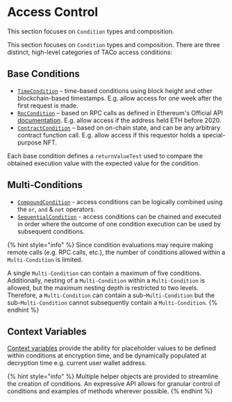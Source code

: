 # Access Control

This section focuses on `Condition` types and composition.&#x20;

This section focuses on `Condition` types and composition. There are three distinct, high-level categories of TACo access conditions:&#x20;

## Base Conditions

* [`TimeCondition`](timecondition.md) – time-based conditions using block height and other blockchain-based timestamps. E.g. allow access for one week after the first request is made.&#x20;
* [`RpcCondition`](../../conditions/rpccondition.md) –  based on RPC calls as defined in Ethereum's Official API [documentation](https://ethereum.org/en/developers/docs/apis/json-rpc/#json-rpc-methods). E.g. allow access if the address held ETH before 2020.&#x20;
* [`ContractCondition`](../../conditions/contractcondition/) – based on on-chain state, and can be any arbitrary contract function call. E.g. allow access if this requestor holds a special-purpose NFT.&#x20;

Each base condition defines a `returnValueTest` used to compare the obtained execution value with the expected value for the condition.

## Multi-Conditions

* [`CompoundCondition`](condition-set.md) - access conditions can be logically combined using the `or`, `and` & `not` operators.
* [`SequentialCondition`](../../conditions/sequentialcondition.md) - access conditions can be chained and executed in order where the outcome of one condition execution can be used by subsequent conditions.

{% hint style="info" %}
Since condition evaluations may require making remote calls (e.g. RPC calls, etc.), the number of conditions allowed within a `Multi-Condition` is limited.&#x20;

A single `Multi-Condition` can contain a maximum of five conditions. Additionally, nesting of  a `Multi-Condition` within a `Multi-Condition` is allowed, but the maximum nesting depth is restricted to two levels. Therefore, a `Multi-Condition` can contain a sub-`Multi-Condition` but the sub-`Multi-Condition` cannot subsequently contain a `Multi-Condition`.
{% endhint %}

## Context Variables

[Context variables](conditioncontext-and-context-variables.md) provide the ability for placeholder values to be defined within conditions at encryption time, and be dynamically populated at decryption time e.g. current user wallet address.

{% hint style="info" %}
Multiple helper objects are provided to streamline the creation of conditions. An expressive API allows for granular control of conditions and examples of methods wherever possible.
{% endhint %}
